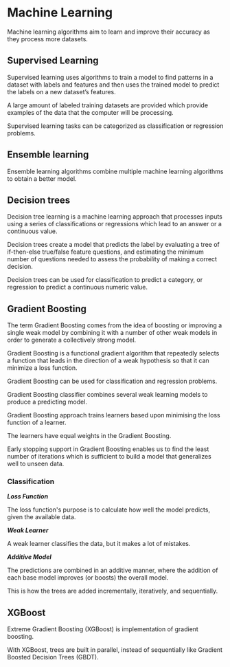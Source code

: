 # Machine Learning

Machine learning algorithms aim to learn and improve their accuracy as they process more datasets.

## Supervised Learning

Supervised learning uses algorithms to train a model to find patterns in a dataset with labels and features and then uses the trained model to predict the labels on a new dataset’s features.

A large amount of labeled training datasets are provided which provide examples of the data that the computer will be processing.

Supervised learning tasks can be categorized as classification or regression problems.

## Ensemble learning

Ensemble learning algorithms combine multiple machine learning algorithms to obtain a better model.

## Decision trees

Decision tree learning is a machine learning approach that processes inputs using a series of classifications or regressions which lead to an answer or a continuous value.

Decision trees create a model that predicts the label by evaluating a tree of if-then-else true/false feature questions, and estimating the minimum number of questions needed to assess the probability of making a correct decision. 

Decision trees can be used for classification to predict a category, or regression to predict a continuous numeric value.

## Gradient Boosting

The term Gradient Boosting comes from the idea of boosting or improving a single weak model by combining it with a number of other weak models in order to generate a collectively strong model.

Gradient Boosting is a functional gradient algorithm that repeatedly selects a function that leads in the direction of a weak hypothesis so that it can minimize a loss function. 

Gradient Boosting can be used for classification and regression problems.

Gradient Boosting classifier combines several weak learning models to produce a predicting model.

Gradient Boosting approach trains learners based upon minimising the loss function of a learner.

The learners have equal weights in the Gradient Boosting. 

Early stopping support in Gradient Boosting enables us to find the least number of iterations which is sufficient to build a model that generalizes well to unseen data.

###  Classification

***Loss Function***

The loss function's purpose is to calculate how well the model predicts, given the available data.

***Weak Learner***

A weak learner classifies the data, but it makes a lot of mistakes.

***Additive Model***

The predictions are combined in an additive manner, where the addition of each base model improves (or boosts) the overall model. 

This is how the trees are added incrementally, iteratively, and sequentially. 

## XGBoost

Extreme Gradient Boosting (XGBoost) is implementation of gradient boosting.

With XGBoost, trees are built in parallel, instead of sequentially like Gradient Boosted Decision Trees (GBDT). 